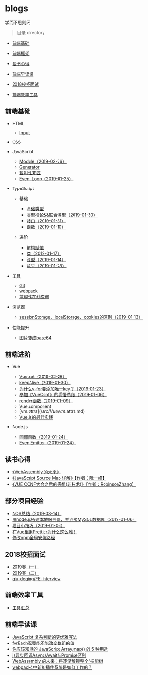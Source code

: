 # blogs
学而不思则罔

> 目录 directory
* [前端基础](#前端基础)

* [前端框架](#前端框架)

* [读书心得](#读书心得)

* [前端早读课](#前端早读课)

* [2018校招面试](#2018校招面试)

* [前端效率工具](#前端效率工具)

## 前端基础
* HTML
  * [Input](/src/Basics/HTML/Input.md)

* CSS

* JavaScript
  * [Module（2019-02-26）](/src/Basics/JS/Module.md)
  * [Generator](/src/Basics/JS/Generator.md)
  * [暂时性死区](/src/Basics/JS/TDZ.md)
  * [Event Loop（2019-01-25）](/src/Basics/JS/EventLoop.md)

* TypeScript
  * 基础
    * [基础类型](/src/Basics/TS/BasicTypes.md)
    * [类型推论&&联合类型（2019-01-30）](/src/Basics/TS/TypeInference.md)
    * [接口（2019-01-31）](/src/Basics/TS/Interfaces.md)
    * [函数（2019-01-10）](/src/Basics/TS/Function.md)

  * 进阶
    * [解构赋值](/src/Basics/TS/Destructuring.md)
    * [类（2019-01-17）](/src/Basics/TS/Class.md)
    * [泛型（2019-01-14）](/src/Basics/TS/Generics.md)
    * [枚举（2019-01-28）](/src/Basics/TS/ENum.md)

* 工具
  * [Git](/src/Tool/Git.md)
  * [webpack](/src/Tool/Webpack.md)
  * [兼容性在线查询](https://caniuse.com/)

* 浏览器
  * [sessionStorage、localStorage、cookies的区别（2019-01-13）](/src/Browser/webStorage.md)

* 性能提升
  * [图片转成base64](/src/Performance/base64.md)

## 前端进阶
* Vue
  * [Vue.set（2019-02-26）](/src/Vue/VueSet.md)
  * [keepAlive（2019-01-30）](/src/Vue/KeepAlive.md)
  * [为什么v-for要添加唯一key？（2019-01-23）](/src/Vue/VueKey.md)
  * [参加《VueConf》的感悟总结（2019-01-06）](/src/Vue/VueConf.md)
  * [render函数（2019-01-09）](/src/Vue/render.md)
  * [Vue.component](/src/Vue/vue.component.md)
  * [vm.$attrs](/src/Vue/vm.$attrs.md)
  * [Vue.js的最佳实践](/src/Vue/experience.md)

* Node.js
  * [回调函数（2019-01-24）](/src/NodeJS/Callback.md)
  * [EventEmitter（2019-01-24）](/src/NodeJS/EventEmitter.md)

## 读书心得
* [《WebAssembly 的未来》](/src/Article/WebAssembly.md)
* [《JavaScript Source Map 详解》【作者：阮一峰】](/src/Article/SourceMap.md)
* [《VUE CONF大会之后的感想(非技术)》【作者：RobinsonZhang】](/src/Article/VueConfFeeling.md)

## 部分项目经验
* [NOS总结（2019-03-14）](/src/Experience/NOS.md)
* [用node.js搭建本地服务器，并连接MySQL数据库（2019-01-06）](/src/Experience/Node-Mysql.md)
* [项目小技巧（2019-01-06）](/src/Experience/Skill.md)
* [在Vue里用Prettier为什么这么难！](/src/Experience/Prettier.md)
* [修改npm全局安装路径](/src/Experience/NPM.md)

## 2018校招面试
* [2019春（一）](/src/Interview/Basics.md)
* [2019春（二）](/src/Interview/Experience.md)
* [qiu-deqing/FE-interview](https://github.com/qiu-deqing/FE-interview)

## 前端效率工具
* [工具汇总](/src/Efficiency/Efficiency.md)


## 前端早读课
* [JavaScript 复杂判断的更优雅写法](https://mp.weixin.qq.com/s/k-c2A-0mrLPW-ebZ-0P3Ng)
* [forEach究竟能不能改变数组的值](https://blog.csdn.net/ZhengKehang/article/details/81281563)
* [你应该知道的 JavaScript Array.map() 的 5 种用途](https://juejin.im/entry/5beb69746fb9a049bd41d815)
* [js异步回调Async/Await与Promise区别](http://caibaojian.com/asyncawait.html)
* [WebAssembly 的未来：将逐渐解锁整个“技能树](https://mp.weixin.qq.com/s/3k0am9CkpWopqSpO1iOkzA)
* [webpack4中新的插件系统是如何工作的？](https://medium.com/webpack/the-new-plugin-system-week-22-23-c24e3b22e95)

